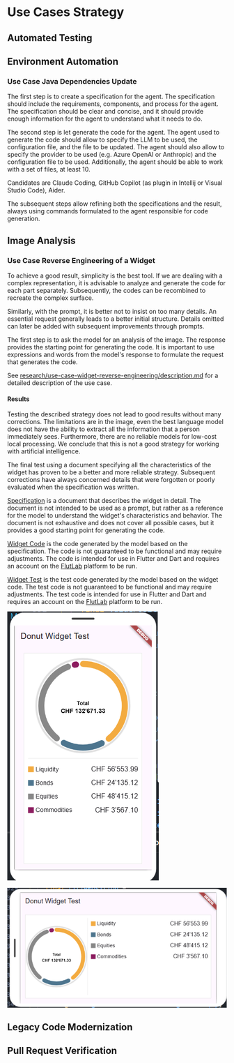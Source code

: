 # Use Cases Strategy

## Automated Testing

## Environment Automation

### Use Case Java Dependencies Update

The first step is to create a specification for the agent. The specification should include the requirements, components, and process for the agent. The specification should be clear and concise, and it should provide enough information for the agent to understand what it needs to do.

The second step is let generate the code for the agent. The agent used to generate the code should allow to specify the LLM to be used, the configuration file, and the file to be updated. 
The agent should also allow to specify the provider to be used (e.g. Azure OpenAI or Anthropic) and the configuration file to be used.
Additionally, the agent should be able to work with a set of files, at least 10.

Candidates are Claude Coding, GitHub Copilot (as plugin in Intellij or Visual Studio Code), Aider.

The subsequent steps allow refining both the specifications and the result, always using commands formulated to the agent responsible for code generation.

## Image Analysis

### Use Case Reverse Engineering of a Widget

To achieve a good result, simplicity is the best tool. If we are dealing with a complex representation, it is advisable to analyze and generate the code for each part separately. Subsequently, the codes can be recombined to recreate the complex surface.

Similarly, with the prompt, it is better not to insist on too many details. An essential request generally leads to a better initial structure. Details omitted can later be added with subsequent improvements through prompts.

The first step is to ask the model for an analysis of the image. The response provides the starting point for generating the code. It is important to use expressions and words from the model's response to formulate the request that generates the code.

See [research/use-case-widget-reverse-engineering/description.md](research/use-case-widget-reverse-engineering/description.md) for a detailed description of the use case.

#### Results

Testing the described strategy does not lead to good results without many corrections. The limitations are in the image, even the best language model does not have the ability to extract all the information that a person immediately sees. Furthermore, there are no reliable models for low-cost local processing. We conclude that this is not a good strategy for working with artificial intelligence.

The final test using a document specifying all the characteristics of the widget has proven to be a better and more reliable strategy. Subsequent corrections have always concerned details that were forgotten or poorly evaluated when the specification was written.

[Specification](specification.md) is a document that describes the widget in detail. The document is not intended to be used as a prompt, but rather as a reference for the model to understand the widget's characteristics and behavior. The document is not exhaustive and does not cover all possible cases, but it provides a good starting point for generating the code.

[Widget Code](widget_code.dart) is the code generated by the model based on the specification. The code is not guaranteed to be functional and may require adjustments. The code is intended for use in Flutter and Dart and requires an account on the [FlutLab](https://flutlab.io/) platform to be run.

[Widget Test](widget_test.dart) is the test code generated by the model based on the widget code. The test code is not guaranteed to be functional and may require adjustments. The test code is intended for use in Flutter and Dart and requires an account on the [FlutLab](https://flutlab.io/) platform to be run.

![portrait](../research/use-case-widget-reverse-engineering/copilot-flutter-donut-portrait.png)

![landscape](../research/use-case-widget-reverse-engineering/copilot-flutter-donut-landscape.png)

## Legacy Code Modernization

## Pull Request Verification

